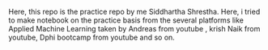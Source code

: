 Here, this repo is the practice repo by me Siddhartha Shrestha. Here, i tried to make notebook on the practice basis from the several 
platforms like Applied Machine Learning taken by Andreas from youtube , krish Naik from youtube, Dphi bootcamp from youtube and so on.
